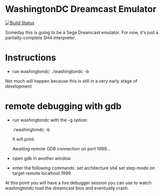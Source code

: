 # WashingtonDC Dreamcast Emulator

[![Build Status](https://travis-ci.org/washingtondc-emu/washingtondc.svg?branch=master)](https://travis-ci.org/washingtondc-emu/washingtondc)

Someday this is going to be a Sega Dreamcast emulator.  For now, it's just a
partially-complete SH4 interpreter.


# Instructions

* run washingtondc:
    ./washingtondc -b <path to Dreamcast BIOS file>

Not much will happen because this is still in a very early stage of development

# remote debugging with gdb

* run washingtondc with the -g option:

    ./washingtondc -b <path to Dreamcast BIOS file>

    It will print:

    Awaiting remote GDB connection on port 1999...

* open gdb in another window
* enter the following commands:
    set architecture sh4
    set step-mode on
    target remote localhost:1999

At this point you will have a live debugger session you can use to watch
washingtondc load the dreamcast bios and eventually crash.
